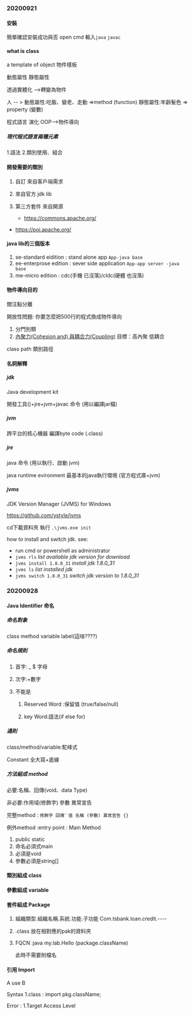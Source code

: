 ### 20200921

#### 安裝

簡單確認安裝成功與否 
open cmd 
輸入`java`  `javac`

#### what is class 

a template of object  物件樣板

動態屬性
靜態屬性

透過實體化 -->轉變為物件

人 -- > 
動態屬性:吃飯、變老、走動 =>method (function)
靜態屬性:年齡髮色 => property (變數)

程式語言 演化
OOP-->物件導向

##### 現代程式語言兩種元素

1.語法
2.類別使用、組合

#### 開發需要的類別

1. 自訂 來自客戶端需求

2. 來自官方 jdk lib

3. 第三方套件 來自開源
   - https://commons.apache.org/
   
- https://poi.apache.org/


#### java lib的三個版本   

1. se-standard eidition : stand alone app
    `App-java base`
2. ee-enterprose edition : sever side application
    `App-app server -java base`
3. me-micro edition : cdc(手機 已沒落)/cldc(硬體 也沒落)

#### 物件導向目的

 關注點分離

開放性問題: 你要怎麼把500行的程式換成物件導向

1. 分門別類
2. [內聚力(Cohesion and) 與耦合力(Coupling)](https://blog.cwke.org/2010/11/cohesion-and-coupling.html) 目標：高內聚 低耦合

class path 類別路徑

#### 名詞解釋

##### jdk 

Java development  kit

開發工具()+jre+jvm+javac 命令 (用以編譯jar檔)

##### jvm

跨平台的核心機器 編譯byte code (.class)

##### jre 

java 命令 (用以執行、啟動 jvm)

java runtime evironment 最基本的java執行環境 (官方程式庫+jvm)

##### jvms 

JDK Version Manager (JVMS) for Windows

https://github.com/ystyle/jvms

cd下載資料夾 執行 `.\jvms.exe init`

how to install and switch jdk. see:

- run cmd or powershell as administrator
- `jvms rls` *list available jdk version for download*
- `jvms install 1.8.0_31` *install jdk 1.8.0_31*
- `jvms ls` *list installed jdk*
- `jvms switch 1.8.0_31` *switch jdk version to 1.8.0_31*

### 20200928

#### Java Identifier 命名

##### 命名對象

class method variable label(這啥????)

##### 命名規則

1. 首字: _ $ 字母

2. 次字:+數字

3. 不能是

   1. Reserved Word :保留值 (true/false/null)

   2. key Word:語法(if else for)

##### 通則

class/method/variable:駝峰式

Constant 全大寫+底線

##### 方法組成 method

必要:名稱、回傳(void、data Type)

非必要:作用域(修飾字) 參數 異常宣告

完整method : `修飾字 回傳ˊ˙值 名稱 (參數) 異常宣告 {}`

例外method :entry point : Main Method 

1. public static
2. 命名必須式main
3. 必須是void
4. 參數必須是string[]

#### 類別組成 class
#### 參數組成 variable
#### 套件組成 Package
1. 組織類型.組織名稱.系統.功能.子功能
   Com.tsbank.loan.credit.----

2. .class
   放在相對應的pak的資料夾
   
3. FQCN :java my.lab.Hello (package.className) 

   此時不需要附檔名

#### 引用 Import

A use B

Syntax 1.class : import pkg.className;

Error : 1.Target Access Level

 







